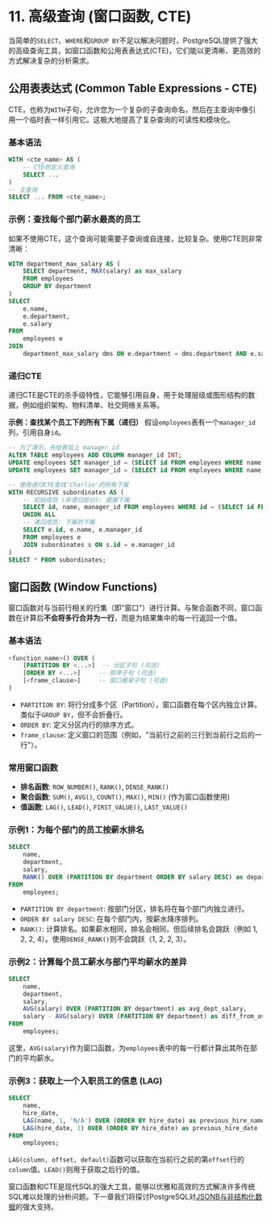 # 11. 高级查询 (窗口函数, CTE)

当简单的`SELECT`、`WHERE`和`GROUP BY`不足以解决问题时，PostgreSQL提供了强大的高级查询工具，如窗口函数和公用表表达式(CTE)，它们能以更清晰、更高效的方式解决复杂的分析需求。

## 公用表表达式 (Common Table Expressions - CTE)

CTE，也称为`WITH`子句，允许您为一个复杂的子查询命名，然后在主查询中像引用一个临时表一样引用它。这极大地提高了复杂查询的可读性和模块化。

### 基本语法

```sql
WITH <cte_name> AS (
    -- CTE的定义查询
    SELECT ...
)
-- 主查询
SELECT ... FROM <cte_name>;
```

### 示例：查找每个部门薪水最高的员工

如果不使用CTE，这个查询可能需要子查询或自连接，比较复杂。使用CTE则非常清晰：

```sql
WITH department_max_salary AS (
    SELECT department, MAX(salary) as max_salary
    FROM employees
    GROUP BY department
)
SELECT
    e.name,
    e.department,
    e.salary
FROM
    employees e
JOIN
    department_max_salary dms ON e.department = dms.department AND e.salary = dms.max_salary;
```

### 递归CTE

递归CTE是CTE的杀手级特性，它能够引用自身，用于处理层级或图形结构的数据，例如组织架构、物料清单、社交网络关系等。

**示例：查找某个员工下的所有下属（递归）**
假设`employees`表有一个`manager_id`列，引用自身`id`。

```sql
-- 为了演示，先给表加上 manager_id
ALTER TABLE employees ADD COLUMN manager_id INT;
UPDATE employees SET manager_id = (SELECT id FROM employees WHERE name = 'Charlie') WHERE name IN ('Bob', 'Alice');
UPDATE employees SET manager_id = (SELECT id FROM employees WHERE name = 'Bob') WHERE name IN ('David', 'Eve');

-- 使用递归CTE查找'Charlie'的所有下属
WITH RECURSIVE subordinates AS (
    -- 初始成员 (非递归部分): 直接下属
    SELECT id, name, manager_id FROM employees WHERE id = (SELECT id FROM employees WHERE name = 'Charlie')
    UNION ALL
    -- 递归成员: 下属的下属
    SELECT e.id, e.name, e.manager_id
    FROM employees e
    JOIN subordinates s ON s.id = e.manager_id
)
SELECT * FROM subordinates;
```

## 窗口函数 (Window Functions)

窗口函数对与当前行相关的行集（即"窗口"）进行计算。与聚合函数不同，窗口函数在计算后**不会将多行合并为一行**，而是为结果集中的每一行返回一个值。

### 基本语法

```sql
<function_name>() OVER (
    [PARTITION BY <...>]  -- 分区子句 (可选)
    [ORDER BY <...>]     -- 排序子句 (可选)
    [<frame_clause>]     -- 窗口框架子句 (可选)
)
```
- `PARTITION BY`: 将行分成多个区（Partition），窗口函数在每个区内独立计算。类似于`GROUP BY`，但不会折叠行。
- `ORDER BY`: 定义分区内行的排序方式。
- `frame_clause`: 定义窗口的范围（例如，"当前行之前的三行到当前行之后的一行"）。

### 常用窗口函数

- **排名函数**: `ROW_NUMBER()`, `RANK()`, `DENSE_RANK()`
- **聚合函数**: `SUM()`, `AVG()`, `COUNT()`, `MAX()`, `MIN()` (作为窗口函数使用)
- **值函数**: `LAG()`, `LEAD()`, `FIRST_VALUE()`, `LAST_VALUE()`

### 示例1：为每个部门的员工按薪水排名

```sql
SELECT
    name,
    department,
    salary,
    RANK() OVER (PARTITION BY department ORDER BY salary DESC) as department_rank
FROM
    employees;
```
- `PARTITION BY department`: 按部门分区，排名将在每个部门内独立进行。
- `ORDER BY salary DESC`: 在每个部门内，按薪水降序排列。
- `RANK()`: 计算排名。如果薪水相同，排名会相同，但后续排名会跳跃（例如 1, 2, 2, 4）。使用`DENSE_RANK()`则不会跳跃（1, 2, 2, 3）。

### 示例2：计算每个员工薪水与部门平均薪水的差异

```sql
SELECT
    name,
    department,
    salary,
    AVG(salary) OVER (PARTITION BY department) as avg_dept_salary,
    salary - AVG(salary) OVER (PARTITION BY department) as diff_from_avg
FROM
    employees;
```
这里，`AVG(salary)`作为窗口函数，为`employees`表中的每一行都计算出其所在部门的平均薪水。

### 示例3：获取上一个入职员工的信息 (LAG)

```sql
SELECT
    name,
    hire_date,
    LAG(name, 1, 'N/A') OVER (ORDER BY hire_date) as previous_hire_name,
    LAG(hire_date, 1) OVER (ORDER BY hire_date) as previous_hire_date
FROM
    employees;
```
`LAG(column, offset, default)`函数可以获取在当前行之前的第`offset`行的`column`值。`LEAD()`则用于获取之后行的值。

窗口函数和CTE是现代SQL的强大工具，能够以优雅和高效的方式解决许多传统SQL难以处理的分析问题。下一章我们将探讨PostgreSQL对[JSONB与非结构化数据](jsonb.md)的强大支持。 